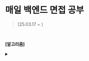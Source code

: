 # 매일 백엔드 면접 공부
> (25.03.17 ~ )

<br/>

**[알고리즘]**
<details>
 <summary></summary>
  <p>
   
  </p>
</details>
